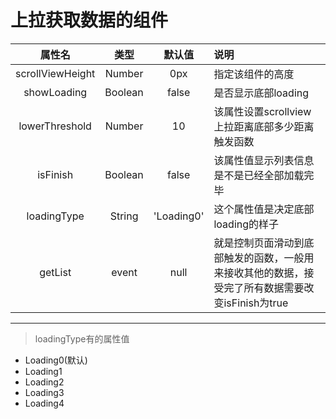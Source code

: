 # 上拉获取数据的组件
|属性名|类型|默认值|说明|
|:----:|:--:|:----:|:---|
|scrollViewHeight|Number|0px|指定该组件的高度|
|showLoading|Boolean|false|是否显示底部loading|
|lowerThreshold|Number|10|该属性设置scrollview上拉距离底部多少距离触发函数|
|isFinish|Boolean|false|该属性值显示列表信息是不是已经全部加载完毕|
|loadingType|String|'Loading0'|这个属性值是决定底部loading的样子|
|getList|event|null|就是控制页面滑动到底部触发的函数，一般用来接收其他的数据，接受完了所有数据需要改变isFinish为true|
***
> loadingType有的属性值
* Loading0(默认)
* Loading1
* Loading2
* Loading3
* Loading4